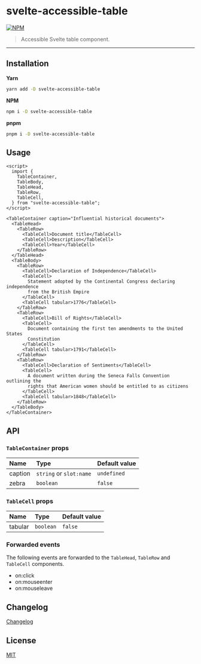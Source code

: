 # svelte-accessible-table

[![NPM][npm]][npm-url]

> Accessible Svelte table component.

<!-- REPO_URL -->

---

<!-- TOC -->

## Installation

**Yarn**

```bash
yarn add -D svelte-accessible-table
```

**NPM**

```bash
npm i -D svelte-accessible-table
```

**pnpm**

```bash
pnpm i -D svelte-accessible-table
```

## Usage

```svelte
<script>
  import {
    TableContainer,
    TableBody,
    TableHead,
    TableRow,
    TableCell,
  } from "svelte-accessible-table";
</script>

<TableContainer caption="Influential historical documents">
  <TableHead>
    <TableRow>
      <TableCell>Document title</TableCell>
      <TableCell>Description</TableCell>
      <TableCell>Year</TableCell>
    </TableRow>
  </TableHead>
  <TableBody>
    <TableRow>
      <TableCell>Declaration of Independence</TableCell>
      <TableCell>
        Statement adopted by the Continental Congress declaring independence
        from the British Empire
      </TableCell>
      <TableCell tabular>1776</TableCell>
    </TableRow>
    <TableRow>
      <TableCell>Bill of Rights</TableCell>
      <TableCell>
        Document containing the first ten amendments to the United States
        Constitution
      </TableCell>
      <TableCell tabular>1791</TableCell>
    </TableRow>
    <TableRow>
      <TableCell>Declaration of Sentiments</TableCell>
      <TableCell>
        A document written during the Seneca Falls Convention outlining the
        rights that American women should be entitled to as citizens
      </TableCell>
      <TableCell tabular>1848</TableCell>
    </TableRow>
  </TableBody>
</TableContainer>
```

## API

### `TableContainer` props

| Name    | Type                    | Default value |
| :------ | :---------------------- | :------------ |
| caption | `string` or `slot:name` | `undefined`   |
| zebra   | `boolean`               | `false`       |

### `TableCell` props

| Name    | Type      | Default value |
| :------ | :-------- | :------------ |
| tabular | `boolean` | `false`       |

### Forwarded events

The following events are forwarded to the `TableHead`, `TableRow` and `TableCell` components.

- on:click
- on:mouseenter
- on:mouseleave

## Changelog

[Changelog](CHANGELOG.md)

## License

[MIT](LICENSE)

[npm]: https://img.shields.io/npm/v/svelte-accessible-table.svg?style=for-the-badge&color=%23ff3e00
[npm-url]: https://npmjs.com/package/svelte-accessible-table

